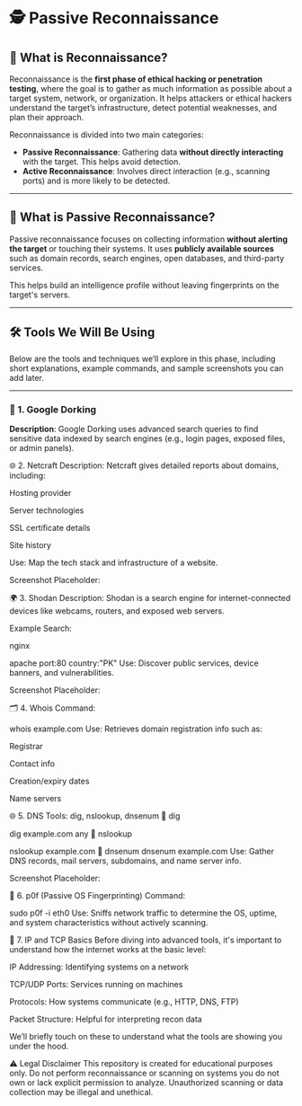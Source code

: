 # 🕵️ Passive Reconnaissance

## 📌 What is Reconnaissance?

Reconnaissance is the **first phase of ethical hacking or penetration testing**, where the goal is to gather as much information as possible about a target system, network, or organization. It helps attackers or ethical hackers understand the target’s infrastructure, detect potential weaknesses, and plan their approach.

Reconnaissance is divided into two main categories:

- **Passive Reconnaissance**: Gathering data **without directly interacting** with the target. This helps avoid detection.
- **Active Reconnaissance**: Involves direct interaction (e.g., scanning ports) and is more likely to be detected.

---

## 🧠 What is Passive Reconnaissance?

Passive reconnaissance focuses on collecting information **without alerting the target** or touching their systems. It uses **publicly available sources** such as domain records, search engines, open databases, and third-party services.

This helps build an intelligence profile without leaving fingerprints on the target's servers.

---

## 🛠️ Tools We Will Be Using

Below are the tools and techniques we’ll explore in this phase, including short explanations, example commands, and sample screenshots you can add later.

---

### 🔎 1. Google Dorking

**Description**: Google Dorking uses advanced search queries to find sensitive data indexed by search engines (e.g., login pages, exposed files, or admin panels).


🌐 2. Netcraft
Description: Netcraft gives detailed reports about domains, including:

Hosting provider

Server technologies

SSL certificate details

Site history

Use: Map the tech stack and infrastructure of a website.

Screenshot Placeholder:

🌍 3. Shodan
Description: Shodan is a search engine for internet-connected devices like webcams, routers, and exposed web servers.

Example Search:

nginx

apache port:80 country:"PK"
Use: Discover public services, device banners, and vulnerabilities.

Screenshot Placeholder:

🗂️ 4. Whois
Command:


whois example.com
Use: Retrieves domain registration info such as:

Registrar

Contact info

Creation/expiry dates

Name servers

🌐 5. DNS Tools: dig, nslookup, dnsenum
🔹 dig

dig example.com any
🔹 nslookup

nslookup example.com
🔹 dnsenum
dnsenum example.com
Use: Gather DNS records, mail servers, subdomains, and name server info.

Screenshot Placeholder:

🧠 6. p0f (Passive OS Fingerprinting)
Command:


sudo p0f -i eth0
Use: Sniffs network traffic to determine the OS, uptime, and system characteristics without actively scanning.

🧠 7. IP and TCP Basics
Before diving into advanced tools, it's important to understand how the internet works at the basic level:

IP Addressing: Identifying systems on a network

TCP/UDP Ports: Services running on machines

Protocols: How systems communicate (e.g., HTTP, DNS, FTP)

Packet Structure: Helpful for interpreting recon data

We’ll briefly touch on these to understand what the tools are showing you under the hood.


⚠️ Legal Disclaimer
This repository is created for educational purposes only.
Do not perform reconnaissance or scanning on systems you do not own or lack explicit permission to analyze.
Unauthorized scanning or data collection may be illegal and unethical.
